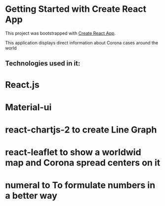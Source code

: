 # Getting Started with Create React App

This project was bootstrapped with [Create React App](https://github.com/facebook/create-react-app).

This application displays direct information about Corona cases around the world 

## Technologies used in it:
##
# React.js 
# Material-ui
# react-chartjs-2 to create Line Graph 
# react-leaflet to show a worldwid map and Corona spread centers on it
# numeral to To formulate numbers in a better way
